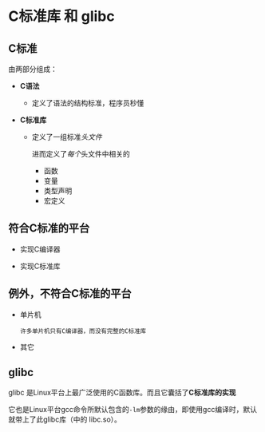 C标准库 和 glibc
============================

C标准
----------

由两部分组成：
  
  - **C语法**
    
    - 定义了语法的结构标准，程序员秒懂
  
  - **C标准库**
    
    - 定义了一组标准*头文件*
    
      进而定义了*每个*头文件中相关的
      
      - 函数
      - 变量
      - 类型声明
      - 宏定义
      
      
符合C标准的平台
----------
  
  - 实现C编译器
  
  - 实现C标准库
  
  
例外，不符合C标准的平台
----------
  
  - 单片机
    
    `许多单片机只有C编译器，而没有完整的C标准库`
  
  - 其它
  
glibc
----------

glibc 是Linux平台上最广泛使用的C函数库。而且它囊括了**C标准库的实现**

它也是Linux平台gcc命令所默认包含的`-lm`参数的缘由，即使用gcc编译时，默认就带上了此glibc库（中的 libc.so）。
